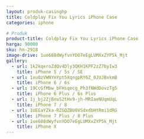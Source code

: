 ```yaml
---
layout: produk-casinghp
title: Coldplay Fix You Lyrics iPhone Case
categories: iphone

# Produk
product-title: Coldplay Fix You Lyrics iPhone Case
harga: 90000
sku: hn-2918
image-drive: 1ue688dWyfvnYDO7eEgLUMXxZYP5k_Mjt
gallery:
  - url: 1k2kqeroZdQv4Dly3QKH1KPF2zZ7byIw3
    title: iPhone 5 / 5s / SE
  - url: 1xuOzVWNYmYpt5XqngpRY6Z_0JUJBxkmB
    title: iPhone 6 / 6s
  - url: 19CcGfMbw_bFHsqecg_Ph3fNWdDovzTg5
    title: iPhone 6 Plus / 6s Plus
  - url: 1j_bj2ZjBnuS2tHx9-jh-MRIaeNUqmUqL
    title: iPhone 7 / 8
  - url: 1UEEaYZka-RZGQZBU0VSdxdbHtRmi1dRG
    title: iPhone 7 Plus / 8 Plus
  - url: 1ue688dWyfvnYDO7eEgLUMXxZYP5k_Mjt
    title: iPhone X
---
```

